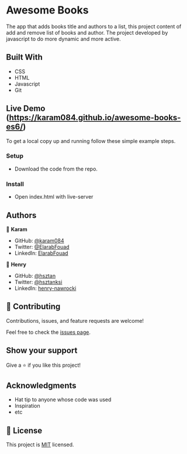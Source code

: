 # Awesome Books

The app that adds books title and authors to a list, this project content of add and remove list of books and author. 
The project developed by javascript to do more dynamic and more active.

## Built With

- CSS
- HTML
- Javascript
- Git
## Live Demo (https://karam084.github.io/awesome-books-es6/)

To get a local copy up and running follow these simple example steps.

### Setup
- Download the code from the repo.

### Install
- Open index.html with live-server

## Authors

👤 **Karam**

- GitHub: [@karam084](https://github.com/karam084)
- Twitter: [@ElarabFouad](https://twitter.com/ElarabFouad)
- LinkedIn: [ElarabFouad](https://twitter.com/ElarabFouad)

👤 **Henry**

- GitHub: [@hsztan](https://github.com/hsztan)
- Twitter: [@hsztanksi](https://twitter.com/ElarabFouad)
- LinkedIn: [henry-nawrocki](https://linkedin.com/in/henry-nawrocki)

## 🤝 Contributing

Contributions, issues, and feature requests are welcome!

Feel free to check the [issues page](../../issues/).

## Show your support

Give a ⭐️ if you like this project!

## Acknowledgments

- Hat tip to anyone whose code was used
- Inspiration
- etc

## 📝 License

This project is [MIT](./MIT.md) licensed.
